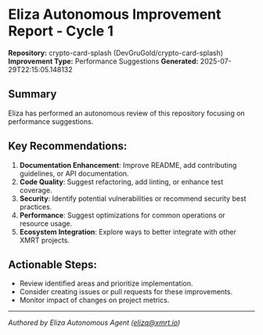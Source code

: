 # Eliza Autonomous Improvement Report - Cycle 1
**Repository:** crypto-card-splash (DevGruGold/crypto-card-splash)
**Improvement Type:** Performance Suggestions
**Generated:** 2025-07-29T22:15:05.148132

## Summary
Eliza has performed an autonomous review of this repository focusing on performance suggestions.

## Key Recommendations:
1.  **Documentation Enhancement**: Improve README, add contributing guidelines, or API documentation.
2.  **Code Quality**: Suggest refactoring, add linting, or enhance test coverage.
3.  **Security**: Identify potential vulnerabilities or recommend security best practices.
4.  **Performance**: Suggest optimizations for common operations or resource usage.
5.  **Ecosystem Integration**: Explore ways to better integrate with other XMRT projects.

## Actionable Steps:
*   Review identified areas and prioritize implementation.
*   Consider creating issues or pull requests for these improvements.
*   Monitor impact of changes on project metrics.

---
*Authored by Eliza Autonomous Agent (eliza@xmrt.io)*

